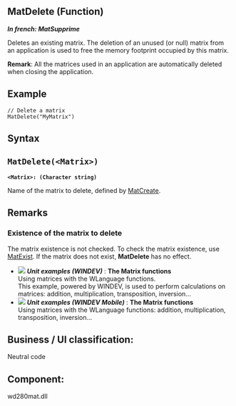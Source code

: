 
## MatDelete (Function)

***In french: MatSupprime***



<a name="XUse"></a>
<a name="Use"></a>
<a name="description"></a>
Deletes an existing matrix. The deletion of an unused (or null) matrix from an application is used to free the memory footprint occupied by this matrix.

**Remark**: All the matrices used in an application are automatically deleted when closing the application.


<a name="Example1"></a>
<a name="sample_code"></a>

## Example


```wl
// Delete a matrix
MatDelete("MyMatrix")
```

<a name="XSYNTAX"></a>
<a name="SYNTAX1"></a>

## Syntax

`MatDelete(<Matrix>)`
---

**`<Matrix>: (Character string)`**

Name of the matrix to delete, defined by [MatCreate](../WDLang1/3050058.md).  



<a name="NOTE0"></a>
<a name="NOTE0_1"></a>

## Remarks




### Existence of the matrix to delete
<a name="existence_the_matrix_delete_ELTPARAGRAPHE000076"></a>

The matrix existence is not checked. To check the matrix existence, use [MatExist](../WDLang1/3050076.md). If the matrix does not exist, **MatDelete** has no effect.


- ![](https://doc.pcsoft.fr/en-US/images/image.awp?langid=3&name=TheMatrixfunctions.gif) ***Unit examples (WINDEV)*** : **The Matrix functions** <br>Using matrices with the WLanguage functions.<br>This example, powered by WINDEV, is used to perform calculations on matrices: addition, multiplication, transposition, inversion...
- ![](https://doc.pcsoft.fr/en-US/images/image.awp?langid=3&name=TheMatrixfunctions.gif) ***Unit examples (WINDEV Mobile)*** : **The Matrix functions** <br>Using matrices with the WLanguage functions: addition, multiplication, transposition, inversion...



<a name="XComponent"></a>

## Business / UI classification:
Neutral code
## Component:
wd280mat.dll
